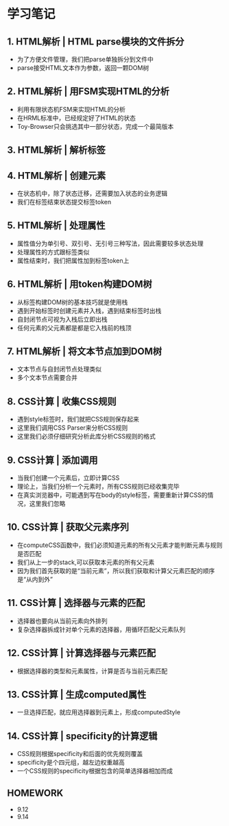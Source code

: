# 学习笔记

## 1. HTML解析 | HTML parse模块的文件拆分
- 为了方便文件管理，我们把parse单独拆分到文件中
- parse接受HTML文本作为参数，返回一颗DOM树

## 2. HTML解析 | 用FSM实现HTML的分析
- 利用有限状态机FSM来实现HTML的分析
- 在HRML标准中，已经规定好了HTML的状态
- Toy-Browser只会挑选其中一部分状态，完成一个最简版本
## 3. HTML解析 | 解析标签

## 4. HTML解析 | 创建元素
- 在状态机中，除了状态迁移，还需要加入状态的业务逻辑
- 我们在标签结束状态提交标签token
## 5. HTML解析 | 处理属性
- 属性值分为单引号、双引号、无引号三种写法，因此需要较多状态处理
- 处理属性的方式跟标签类似
- 属性结束时，我们把属性加到标签token上
## 6. HTML解析 | 用token构建DOM树
- 从标签构建DOM树的基本技巧就是使用栈
- 遇到开始标签时创建元素并入栈，遇到结束标签时出栈
- 自封闭节点可视为入栈后立即出栈
- 任何元素的父元素都是都是它入栈前的栈顶
## 7. HTML解析 | 将文本节点加到DOM树
- 文本节点与自封闭节点处理类似
- 多个文本节点需要合并

## 8. CSS计算 | 收集CSS规则
- 遇到style标签时，我们就把CSS规则保存起来
- 这里我们调用CSS Parser来分析CSS规则
- 这里我们必须仔细研究分析此库分析CSS规则的格式
## 9. CSS计算 | 添加调用
- 当我们创建一个元素后，立即计算CSS
- 理论上，当我们分析一个元素时，所有CSS规则已经收集完毕
- 在真实浏览器中，可能遇到写在body的style标签，需要重新计算CSS的情况，这里我们忽略
## 10. CSS计算 | 获取父元素序列
- 在computeCSS函数中，我们必须知道元素的所有父元素才能判断元素与规则是否匹配
- 我们从上一步的stack,可以获取本元素的所有父元素
- 因为我们首先获取的是“当前元素”，所以我们获取和计算父元素匹配的顺序是“从内到外”
## 11. CSS计算 | 选择器与元素的匹配
- 选择器也要向从当前元素向外排列
- 复杂选择器拆成针对单个元素的选择器，用循环匹配父元素队列
## 12. CSS计算 | 计算选择器与元素匹配
- 根据选择器的类型和元素属性，计算是否与当前元素匹配
## 13. CSS计算 | 生成computed属性
- 一旦选择匹配，就应用选择器到元素上，形成computedStyle

## 14. CSS计算 | specificity的计算逻辑
- CSS规则根据specificity和后面的优先规则覆盖
- specificity是个四元组，越左边权重越高
- 一个CSS规则的specificity根据包含的简单选择器相加而成
## HOMEWORK
- 9.12
- 9.14